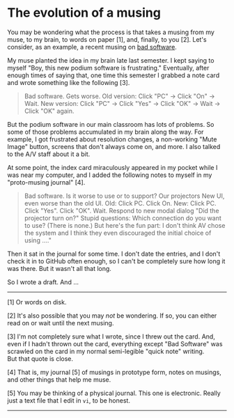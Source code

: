 The evolution of a musing
=========================

You may be wondering what the process is that takes a musing from my 
muse, to my brain, to words on paper [1], and, finally, to you [2].
Let's consider, as an example, a recent musing on [bad software](...).

My muse planted the idea in my brain late last semester.  I kept saying
to myself "Boy, this new podium software is frustrating."  Eventually,
after enough times of saying that, one time this semester I grabbed a
note card and wrote something like the following [3].

> Bad software.  Gets worse.  Old version: Click "PC" -> Click "On" ->  Wait.
New version: Click "PC" -> Click "Yes" -> Click "OK" -> Wait -> Click "OK"
again.

But the podium software in our main classroom has lots of problems.  So
some of those problems accumulated in my brain along the way.  For example,
I got frustrated about resolution changes, a non-working "Mute Image" button,
screens that don't always come on, and more.  I also talked to the A/V staff
about it a bit.

At some point, the index card miraculously appeared in my pocket while I
was near my computer, and I added the following notes to myself in my
"proto-musing journal" [4].

>  Bad software.  Is it worse to use or to support?  Our projectors
New UI, even worse than the old UI.  Old: Click PC.  Click On.
New: Click PC.  Click "Yes".  Click "OK".  Wait.  Respond to new
modal dialog "Did the projector turn on?"  Stupid questions: Which
connection do you want to use?  (There is none.)  But here's the fun
part: I don't think AV chose the system and I think they even
discouraged the initial choice of using ...."

Then it sat in the journal for some time.  I don't date the entries, and
I don't check it in to GitHub often enough, so I can't be completely sure
how long it was there.  But it wasn't all that long.

So I wrote a draft.  And ...

---

[1] Or words on disk.

[2] It's also possible that you may *not* be wondering.    If so, you can
either read on or wait until the next musing.

[3] I'm not completely sure what I wrote, since I threw out the card.
And, even if I hadn't thrown out the card, everything except "Bad Software"
was scrawled on the card in my normal semi-legible "quick note" writing.  
But that quote is close.

[4] That is, my journal [5] of musings in prototype form, notes on musings,
and other things that help me muse.

[5] You may be thinking of a physical journal.  This one is electronic.
Really just a text file that I edit in `vi`, to be honest.

---
